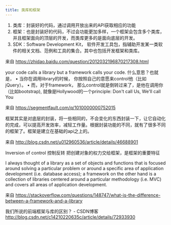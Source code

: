 ```yaml
---
title: 类库和框架
---
```

1. 类库：封装好的代码，通过调用开放出来的API获取相应的功能
2. 框架：也是封装好的代码，不过会功能更加多样，一个框架会包含多个类库，并且框架面向的顶层的开发，而类库更多的是面向底层的开发。
3. SDK：Software Development Kit， 软件开发工具包，指辅助开发某一类软件的相关文档、范例和工具的集合。其中也包括开发框架和类库。

来自 <https://zhidao.baidu.com/question/2012032196870217308.html> 



your code calls a library but a framework calls your code.
什么意思？也就是，
• 当你在调用library的时候， 你按照自己的意愿来control他（比如jQuery）。
• 而，对于framework， 那么control就是倒转过来了，是他在调用你（比如bootstrap), 就像是Hollywood的一个principle: Don't call Us, We'll call You

来自 <https://segmentfault.com/q/1010000000752015> 


框架其实是对底层的封装，将一些相同的，不会变化的东西封装一下，让它自动化的完成，可以提高开发效率，减轻工作量。根据封装功能的不同，就有了很多不同的框架了。框架是建立在基础的api之上的。

来自 <http://blog.csdn.net/u012960536/article/details/46688901> 



Inversion of control 
控制反转
把创建对象的权力交给框架，是框架的重要特征

I always thought of a library as a set of objects and functions that is focused around solving a particular problem or around a specific area of application development (i.e. database access); a framework on the other hand is a collection of libraries centered around a particular methodology (i.e. MVC) and covers all areas of application development.

来自 <https://stackoverflow.com/questions/148747/what-is-the-difference-between-a-framework-and-a-library> 



我们所说的前端框架与库的区别？ - CSDN博客
http://blog.csdn.net/c14210220635c/article/details/72933930







